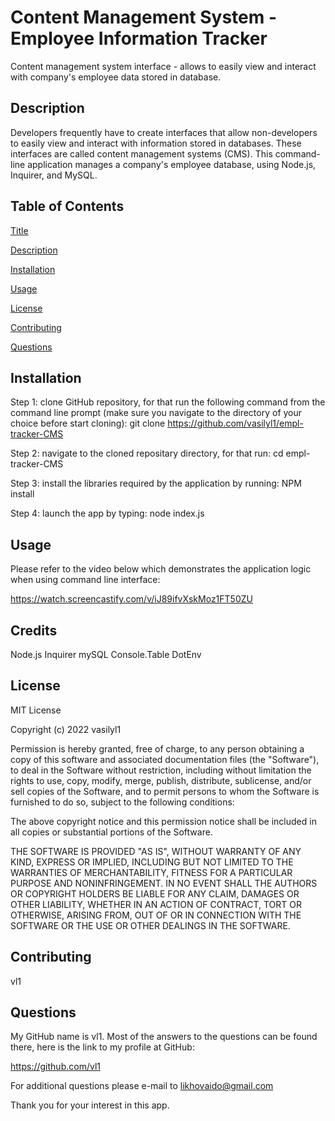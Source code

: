 # Content Management System - Employee Information Tracker
Content management system interface -  allows to easily view and interact with company's employee data stored in database. 

## Description

Developers frequently have to create interfaces that allow non-developers to easily view and interact with information stored in databases. These interfaces are called content management systems (CMS). This command-line application manages a company's employee database, using Node.js, Inquirer, and MySQL.

## Table of Contents

  [Title](#title)

  [Description](#description)

  [Installation](#installation)

  [Usage](#usage)

  [License](#license)

  [Contributing](#contributing)

  [Questions](#questions)

## Installation

Step 1: clone GitHub repository, for that run the following command from the command line prompt (make sure you navigate to the directory of your choice before start cloning): git clone https://github.com/vasilyl1/empl-tracker-CMS

Step 2: navigate to the cloned repositary directory, for that run: cd empl-tracker-CMS

Step 3: install the libraries required by the application by running: NPM install

Step 4: launch the app by typing: node index.js 

## Usage

Please refer to the video below which demonstrates the application logic when using command line interface:

https://watch.screencastify.com/v/iJ89ifvXskMoz1FT50ZU


## Credits

Node.js
Inquirer
mySQL
Console.Table
DotEnv

## License

MIT License

Copyright (c) 2022 vasilyl1

Permission is hereby granted, free of charge, to any person obtaining a copy of this software and associated documentation files (the "Software"), to deal in the Software without restriction, including without limitation the rights to use, copy, modify, merge, publish, distribute, sublicense, and/or sell copies of the Software, and to permit persons to whom the Software is furnished to do so, subject to the following conditions:

The above copyright notice and this permission notice shall be included in all copies or substantial portions of the Software.

THE SOFTWARE IS PROVIDED "AS IS", WITHOUT WARRANTY OF ANY KIND, EXPRESS OR IMPLIED, INCLUDING BUT NOT LIMITED TO THE WARRANTIES OF MERCHANTABILITY, FITNESS FOR A PARTICULAR PURPOSE AND NONINFRINGEMENT. IN NO EVENT SHALL THE AUTHORS OR COPYRIGHT HOLDERS BE LIABLE FOR ANY CLAIM, DAMAGES OR OTHER LIABILITY, WHETHER IN AN ACTION OF CONTRACT, TORT OR OTHERWISE, ARISING FROM, OUT OF OR IN CONNECTION WITH THE SOFTWARE OR THE USE OR OTHER DEALINGS IN THE SOFTWARE.

## Contributing

vl1
  
## Questions

My GitHub name is vl1. Most of the answers to the questions can be found there, here is the link to my profile at GitHub:

https://github.com/vl1

For additional questions please e-mail to likhovaido@gmail.com

Thank you for your interest in this app.
